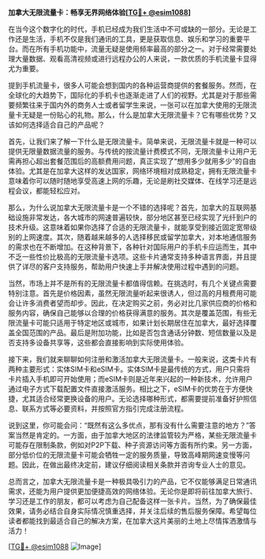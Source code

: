 **加拿大无限流量卡：畅享无界网络体验[[TG💪+ @esim1088](https://t.me/s/esim1088)]**

在当今这个数字化的时代，手机已经成为我们生活中不可或缺的一部分。无论是工作还是生活，手机不仅是我们通讯的工具，更是获取信息、娱乐和学习的重要平台。而在所有手机功能中，流量无疑是使用频率最高的部分之一。对于经常需要处理大量数据、观看高清视频或进行远程办公的人来说，一款优质的手机流量卡显得尤为重要。

提到手机流量卡，很多人可能会想到国内的各种运营商提供的套餐服务。然而，在全球化的大趋势下，国际化的手机卡也逐渐走进了人们的视野。尤其是对于那些需要频繁往来于国内外的商务人士或者留学生来说，一张可以在加拿大使用的无限流量卡无疑是一份贴心的礼物。那么，什么是加拿大无限流量卡？它有哪些优势？又该如何选择适合自己的产品呢？

首先，让我们来了解一下什么是无限流量卡。简单来说，无限流量卡就是一种可以提供无限量数据流量的服务。与传统的按流量计费模式不同，无限流量卡让用户无需再担心超出套餐范围后的高额费用问题，真正实现了“想用多少就用多少”的自由体验。尤其是在加拿大这样的发达国家，网络环境相对成熟稳定，拥有无限流量卡意味着你可以随时随地享受高速上网的乐趣，无论是刷社交媒体、在线学习还是远程会议，都能轻松应对。

那么，为什么说加拿大无限流量卡是一个不错的选择呢？首先，加拿大的互联网基础设施非常发达，各大城市的网速普遍较快，部分地区甚至已经实现了光纤到户的技术升级。这意味着如果你选择了合适的无限流量卡，就能享受到接近固定宽带级别的上网速度。其次，随着越来越多的人选择移民或留学加拿大，对本地通信服务的需求也在不断增加。在这种背景下，各种针对国际用户的手机卡应运而生，其中不乏一些性价比极高的无限流量卡选项。这些卡片通常支持多种语言界面，并且提供了详尽的客户支持服务，帮助用户快速上手并解决使用过程中遇到的问题。

当然，市场上并不是所有的无限流量卡都值得信赖。在挑选时，有几个关键点需要特别注意。首先是价格因素，虽然无限流量听起来很诱人，但过高的月租费用可能会让许多消费者望而却步。因此，在决定购买之前，务必对比几家供应商的价格和服务内容，确保自己能够以合理的价格获得满意的服务。其次是覆盖范围，有些无限流量卡可能只适用于特定地区或城市，如果计划长期居住在加拿大，最好选择覆盖全国范围的产品。最后是附加功能，比如是否包含通话分钟数、短信数量以及是否支持多设备共享等，这些都会直接影响到实际使用体验。

接下来，我们就来聊聊如何注册和激活加拿大无限流量卡。一般来说，这类卡片有两种主要形式：实体SIM卡和eSIM卡。实体SIM卡是最传统的方式，用户只需将卡片插入手机即可开始使用；而eSIM卡则是近年来兴起的一种新技术，允许用户通过电子方式下载配置文件直接激活服务。相比之下，eSIM卡的优势在于方便快捷，尤其适合经常更换设备的用户。无论选择哪种形式，都需要提前准备好护照信息、联系方式等必要资料，并按照官方指引完成注册流程。

说到这里，你可能会问：“既然有这么多优点，那有没有什么需要注意的地方？”答案当然是肯定的。一方面，由于加拿大地区的法律监管较为严格，某些无限流量卡可能存在限制条款，例如对P2P下载、种子资源访问等方面有所约束。另一方面，部分低价位的无限流量卡可能会牺牲一定的服务质量，导致高峰期网速变慢等问题。因此，在做出最终决定前，建议仔细阅读相关条款并咨询专业人士的意见。

总而言之，加拿大无限流量卡是一种极具吸引力的产品，它不仅能够满足日常通讯需求，还能为用户提供更加便捷高效的网络体验。无论你是即将前往加拿大旅行、学习还是工作的朋友，都可以考虑为自己配备这样一张卡片。当然，为了确保最佳效果，请务必结合自身实际情况慎重选择，并关注后续的售后服务保障。希望每位读者都能找到最适合自己的解决方案，在加拿大这片美丽的土地上尽情挥洒激情与活力！

[[TG💪+ @esim1088](https://t.me/s/esim1088) ![Image](https://i.postimg.cc/4NQfJmqS/Snipaste-2025-05-13-00-14-12.png)]